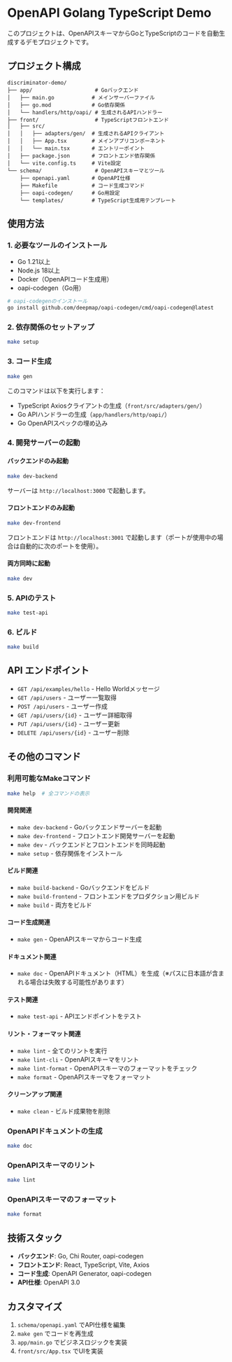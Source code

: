 # OpenAPI Golang TypeScript Demo

このプロジェクトは、OpenAPIスキーマからGoとTypeScriptのコードを自動生成するデモプロジェクトです。

## プロジェクト構成

```
discriminator-demo/
├── app/                    # Goバックエンド
│   ├── main.go            # メインサーバーファイル
│   ├── go.mod             # Go依存関係
│   └── handlers/http/oapi/ # 生成されるAPIハンドラー
├── front/                  # TypeScriptフロントエンド
│   ├── src/
│   │   ├── adapters/gen/  # 生成されるAPIクライアント
│   │   ├── App.tsx        # メインアプリコンポーネント
│   │   └── main.tsx       # エントリーポイント
│   ├── package.json       # フロントエンド依存関係
│   └── vite.config.ts     # Vite設定
└── schema/                 # OpenAPIスキーマとツール
    ├── openapi.yaml       # OpenAPI仕様
    ├── Makefile           # コード生成コマンド
    ├── oapi-codegen/      # Go用設定
    └── templates/         # TypeScript生成用テンプレート
```

## 使用方法

### 1. 必要なツールのインストール

- Go 1.21以上
- Node.js 18以上
- Docker（OpenAPIコード生成用）
- oapi-codegen（Go用）

```bash
# oapi-codegenのインストール
go install github.com/deepmap/oapi-codegen/cmd/oapi-codegen@latest
```

### 2. 依存関係のセットアップ

```bash
make setup
```

### 3. コード生成

```bash
make gen
```

このコマンドは以下を実行します：
- TypeScript Axiosクライアントの生成（`front/src/adapters/gen/`）
- Go APIハンドラーの生成（`app/handlers/http/oapi/`）
- Go OpenAPIスペックの埋め込み

### 4. 開発サーバーの起動

#### バックエンドのみ起動
```bash
make dev-backend
```
サーバーは `http://localhost:3000` で起動します。

#### フロントエンドのみ起動
```bash
make dev-frontend
```
フロントエンドは `http://localhost:3001` で起動します（ポートが使用中の場合は自動的に次のポートを使用）。

#### 両方同時に起動
```bash
make dev
```

### 5. APIのテスト

```bash
make test-api
```

### 6. ビルド

```bash
make build
```

## API エンドポイント

- `GET /api/examples/hello` - Hello Worldメッセージ
- `GET /api/users` - ユーザー一覧取得
- `POST /api/users` - ユーザー作成
- `GET /api/users/{id}` - ユーザー詳細取得
- `PUT /api/users/{id}` - ユーザー更新
- `DELETE /api/users/{id}` - ユーザー削除

## その他のコマンド

### 利用可能なMakeコマンド

```bash
make help  # 全コマンドの表示
```

#### 開発関連
- `make dev-backend` - Goバックエンドサーバーを起動
- `make dev-frontend` - フロントエンド開発サーバーを起動  
- `make dev` - バックエンドとフロントエンドを同時起動
- `make setup` - 依存関係をインストール

#### ビルド関連
- `make build-backend` - Goバックエンドをビルド
- `make build-frontend` - フロントエンドをプロダクション用ビルド
- `make build` - 両方をビルド

#### コード生成関連
- `make gen` - OpenAPIスキーマからコード生成

#### ドキュメント関連
- `make doc` - OpenAPIドキュメント（HTML）を生成（※パスに日本語が含まれる場合は失敗する可能性があります）

#### テスト関連
- `make test-api` - APIエンドポイントをテスト

#### リント・フォーマット関連
- `make lint` - 全てのリントを実行
- `make lint-cli` - OpenAPIスキーマをリント
- `make lint-format` - OpenAPIスキーマのフォーマットをチェック
- `make format` - OpenAPIスキーマをフォーマット

#### クリーンアップ関連
- `make clean` - ビルド成果物を削除

### OpenAPIドキュメントの生成

```bash
make doc
```

### OpenAPIスキーマのリント

```bash
make lint
```

### OpenAPIスキーマのフォーマット

```bash
make format
```

## 技術スタック

- **バックエンド**: Go, Chi Router, oapi-codegen
- **フロントエンド**: React, TypeScript, Vite, Axios
- **コード生成**: OpenAPI Generator, oapi-codegen
- **API仕様**: OpenAPI 3.0

## カスタマイズ

1. `schema/openapi.yaml` でAPI仕様を編集
2. `make gen` でコードを再生成
3. `app/main.go` でビジネスロジックを実装
4. `front/src/App.tsx` でUIを実装
